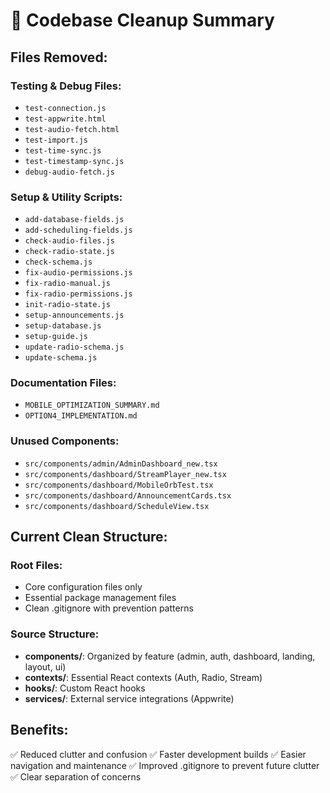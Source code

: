 # 🧹 Codebase Cleanup Summary

## Files Removed:

### Testing & Debug Files:
- `test-connection.js`
- `test-appwrite.html` 
- `test-audio-fetch.html`
- `test-import.js`
- `test-time-sync.js`
- `test-timestamp-sync.js`
- `debug-audio-fetch.js`

### Setup & Utility Scripts:
- `add-database-fields.js`
- `add-scheduling-fields.js`
- `check-audio-files.js`
- `check-radio-state.js`
- `check-schema.js`
- `fix-audio-permissions.js`
- `fix-radio-manual.js`
- `fix-radio-permissions.js`
- `init-radio-state.js`
- `setup-announcements.js`
- `setup-database.js`
- `setup-guide.js`
- `update-radio-schema.js`
- `update-schema.js`

### Documentation Files:
- `MOBILE_OPTIMIZATION_SUMMARY.md`
- `OPTION4_IMPLEMENTATION.md`

### Unused Components:
- `src/components/admin/AdminDashboard_new.tsx`
- `src/components/dashboard/StreamPlayer_new.tsx`
- `src/components/dashboard/MobileOrbTest.tsx`
- `src/components/dashboard/AnnouncementCards.tsx`
- `src/components/dashboard/ScheduleView.tsx`

## Current Clean Structure:

### Root Files:
- Core configuration files only
- Essential package management files
- Clean .gitignore with prevention patterns

### Source Structure:
- **components/**: Organized by feature (admin, auth, dashboard, landing, layout, ui)
- **contexts/**: Essential React contexts (Auth, Radio, Stream)
- **hooks/**: Custom React hooks
- **services/**: External service integrations (Appwrite)

## Benefits:
✅ Reduced clutter and confusion
✅ Faster development builds
✅ Easier navigation and maintenance
✅ Improved .gitignore to prevent future clutter
✅ Clear separation of concerns
